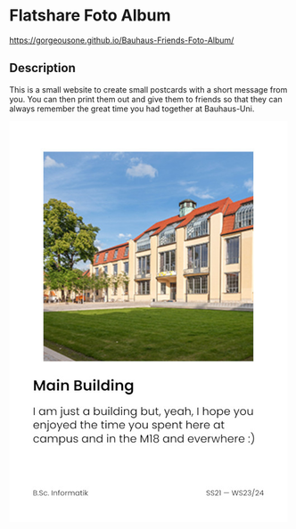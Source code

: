# Flatshare Foto Album

https://gorgeousone.github.io/Bauhaus-Friends-Foto-Album/

## Description
This is a small website to create small postcards with a short message from you. 
You can then print them out and give them to friends so that they can always remember the great time 
you had together at Bauhaus-Uni.

![Screenshot](./res/example.jpg)